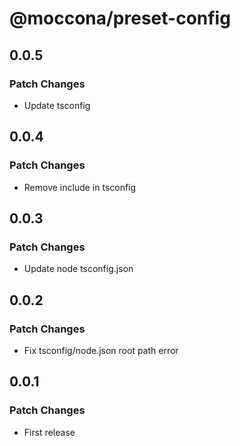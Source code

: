 # @moccona/preset-config

## 0.0.5

### Patch Changes

- Update tsconfig

## 0.0.4

### Patch Changes

- Remove include in tsconfig

## 0.0.3

### Patch Changes

- Update node tsconfig.json

## 0.0.2

### Patch Changes

- Fix tsconfig/node.json root path error

## 0.0.1

### Patch Changes

- First release

